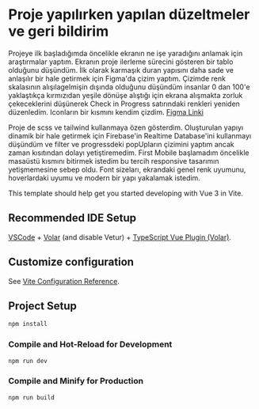 # Proje yapılırken yapılan düzeltmeler ve geri bildirim 

Projeye ilk başladığımda öncelikle ekranın ne işe yaradığını anlamak için araştırmalar yaptım. Ekranın proje ilerleme sürecini gösteren bir tablo olduğunu düşündüm. İlk olarak karmaşık duran yapısını daha sade ve anlaşılır bir hale getirmek için Figma'da çizim yaptım. Çizimde renk skalasının alışılagelmişin dışında olduğunu düşündüm insanlar 0 dan 100'e yaklaştıkça kırmızıdan yeşile dönüşe alıştığı için ekrana alışmakta zorluk çekeceklerini düşünerek Check in Progress satırındaki renkleri yeniden düzenledim. Iconların bir kısmını kendim çizdim. 
[Figma Linki](https://www.figma.com/file/CXpcIvLnP1gBQ2VieTa0LG/Key-Result-Board?node-id=2%3A2)

Proje de scss ve tailwind kullanmaya özen gösterdim. Oluşturulan yapıyı dinamik bir hale getirmek için Firebase'in Realtime Database'ini kullanmayı düşündüm ve filter ve progressdeki popUpların çizimini yaptım ancak zaman kısıtından dolayı yetiştiremedim. First Mobile başlamadım öncelikle masaüstü kısmını bitirmek istedim bu tercih responsive tasarımın yetişmemesine sebep oldu. Font sizeları, ekrandaki genel renk uyumunu, hoverlardaki uyumu ve modern bir yapı yakalamak istedim.


This template should help get you started developing with Vue 3 in Vite.

## Recommended IDE Setup

[VSCode](https://code.visualstudio.com/) + [Volar](https://marketplace.visualstudio.com/items?itemName=johnsoncodehk.volar) (and disable Vetur) + [TypeScript Vue Plugin (Volar)](https://marketplace.visualstudio.com/items?itemName=johnsoncodehk.vscode-typescript-vue-plugin).

## Customize configuration

See [Vite Configuration Reference](https://vitejs.dev/config/).

## Project Setup

```sh
npm install
```

### Compile and Hot-Reload for Development

```sh
npm run dev
```

### Compile and Minify for Production

```sh
npm run build
```

